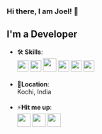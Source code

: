 
<h3>Hi there, I am Joel! 👋</h3>

<h2>I'm a Developer</h2>
<ul>

<li>🛠️<b> Skills</b>: <br><div><a href="#"><img src="https://user-images.githubusercontent.com/45589731/197844496-1a8a2666-ca27-4166-a616-cdab460835f4.png" width="25"></a>
 <a href="#"><img src="https://upload.wikimedia.org/wikipedia/commons/thumb/7/7d/Microsoft_.NET_logo.svg/1200px-Microsoft_.NET_logo.svg.png" width="25"></a>
 <a href="#"><img src="https://upload.wikimedia.org/wikipedia/commons/thumb/a/a7/React-icon.svg/2300px-React-icon.svg.png" width="30"></a> 
 <a href="#"><img src="https://www.gstatic.com/devrel-devsite/prod/v329b39deca73fc0f4b4862903640085cfb4d3102e48d211dd97ad63f3860a376/firebase/images/touchicon-180.png" width="25"></a>
 <a href="#"><img src="https://upload.wikimedia.org/wikipedia/commons/thumb/f/fa/Microsoft_Azure.svg/1200px-Microsoft_Azure.svg.png" width="25"></a>
 <a href="#"><img src="https://avatars.githubusercontent.com/u/2918581?s=200&v=4" width="25"/></div></a></li>

</br>
<li>📍<b>Location</b>: <br>Kochi, India </br></li><br>

<li>⚡<b>Hit me up</b>: 
<div><a href="https://www.linkedin.com/in/joel-mathew-philip-410b93179/"><img src="https://user-images.githubusercontent.com/45589731/197844270-e05afdcd-9b18-4837-aee1-4e859c8a0d85.png" width="30"></a>    <a href="https://www.instagram.com/joel_mathew_philip/"><img src="https://user-images.githubusercontent.com/45589731/197844160-f0ec80fc-c94c-469c-bd75-3c3e974760fe.png" width="30"></a>   <a href="https://leetcode.com/joelmathew2809/"><img src="https://upload.wikimedia.org/wikipedia/commons/1/19/LeetCode_logo_black.png" width="30"></a></div></li>

</ul>

<!---
joelmathewphilip/joelmathewphilip is a ✨ special ✨ repository because its `README.md` (this file) appears on your GitHub profile.
You can click the Preview link to take a look at your changes.
--->
